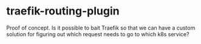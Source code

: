 # traefik-routing-plugin
Proof of concept. Is it possible to bait Traefik so that we can have a custom solution for figuring out which request needs to go to which k8s service?
